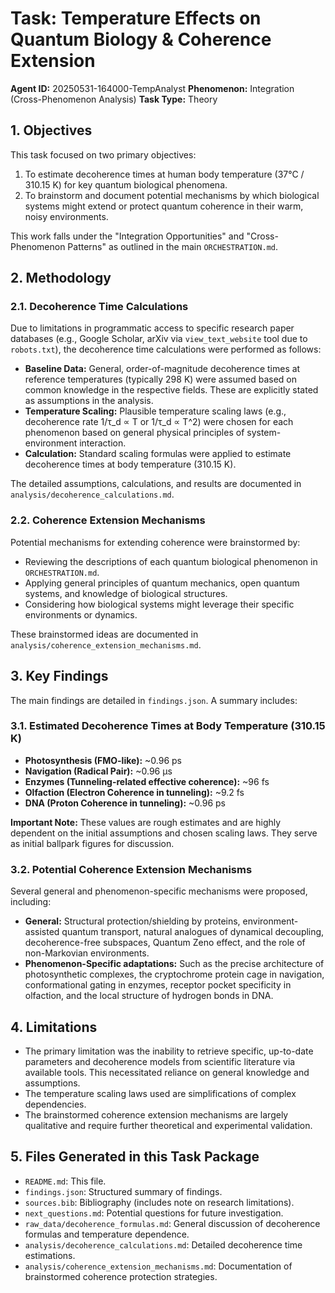 # Task: Temperature Effects on Quantum Biology & Coherence Extension

**Agent ID:** 20250531-164000-TempAnalyst
**Phenomenon:** Integration (Cross-Phenomenon Analysis)
**Task Type:** Theory

## 1. Objectives

This task focused on two primary objectives:
1.  To estimate decoherence times at human body temperature (37°C / 310.15 K) for key quantum biological phenomena.
2.  To brainstorm and document potential mechanisms by which biological systems might extend or protect quantum coherence in their warm, noisy environments.

This work falls under the "Integration Opportunities" and "Cross-Phenomenon Patterns" as outlined in the main `ORCHESTRATION.md`.

## 2. Methodology

### 2.1. Decoherence Time Calculations
Due to limitations in programmatic access to specific research paper databases (e.g., Google Scholar, arXiv via `view_text_website` tool due to `robots.txt`), the decoherence time calculations were performed as follows:
*   **Baseline Data:** General, order-of-magnitude decoherence times at reference temperatures (typically 298 K) were assumed based on common knowledge in the respective fields. These are explicitly stated as assumptions in the analysis.
*   **Temperature Scaling:** Plausible temperature scaling laws (e.g., decoherence rate 1/τ_d ∝ T or 1/τ_d ∝ T^2) were chosen for each phenomenon based on general physical principles of system-environment interaction.
*   **Calculation:** Standard scaling formulas were applied to estimate decoherence times at body temperature (310.15 K).

The detailed assumptions, calculations, and results are documented in `analysis/decoherence_calculations.md`.

### 2.2. Coherence Extension Mechanisms
Potential mechanisms for extending coherence were brainstormed by:
*   Reviewing the descriptions of each quantum biological phenomenon in `ORCHESTRATION.md`.
*   Applying general principles of quantum mechanics, open quantum systems, and knowledge of biological structures.
*   Considering how biological systems might leverage their specific environments or dynamics.

These brainstormed ideas are documented in `analysis/coherence_extension_mechanisms.md`.

## 3. Key Findings

The main findings are detailed in `findings.json`. A summary includes:

### 3.1. Estimated Decoherence Times at Body Temperature (310.15 K)
*   **Photosynthesis (FMO-like):** ~0.96 ps
*   **Navigation (Radical Pair):** ~0.96 µs
*   **Enzymes (Tunneling-related effective coherence):** ~96 fs
*   **Olfaction (Electron Coherence in tunneling):** ~9.2 fs
*   **DNA (Proton Coherence in tunneling):** ~0.96 ps

**Important Note:** These values are rough estimates and are highly dependent on the initial assumptions and chosen scaling laws. They serve as initial ballpark figures for discussion.

### 3.2. Potential Coherence Extension Mechanisms
Several general and phenomenon-specific mechanisms were proposed, including:
*   **General:** Structural protection/shielding by proteins, environment-assisted quantum transport, natural analogues of dynamical decoupling, decoherence-free subspaces, Quantum Zeno effect, and the role of non-Markovian environments.
*   **Phenomenon-Specific adaptations:** Such as the precise architecture of photosynthetic complexes, the cryptochrome protein cage in navigation, conformational gating in enzymes, receptor pocket specificity in olfaction, and the local structure of hydrogen bonds in DNA.

## 4. Limitations

*   The primary limitation was the inability to retrieve specific, up-to-date parameters and decoherence models from scientific literature via available tools. This necessitated reliance on general knowledge and assumptions.
*   The temperature scaling laws used are simplifications of complex dependencies.
*   The brainstormed coherence extension mechanisms are largely qualitative and require further theoretical and experimental validation.

## 5. Files Generated in this Task Package
*   `README.md`: This file.
*   `findings.json`: Structured summary of findings.
*   `sources.bib`: Bibliography (includes note on research limitations).
*   `next_questions.md`: Potential questions for future investigation.
*   `raw_data/decoherence_formulas.md`: General discussion of decoherence formulas and temperature dependence.
*   `analysis/decoherence_calculations.md`: Detailed decoherence time estimations.
*   `analysis/coherence_extension_mechanisms.md`: Documentation of brainstormed coherence protection strategies.
